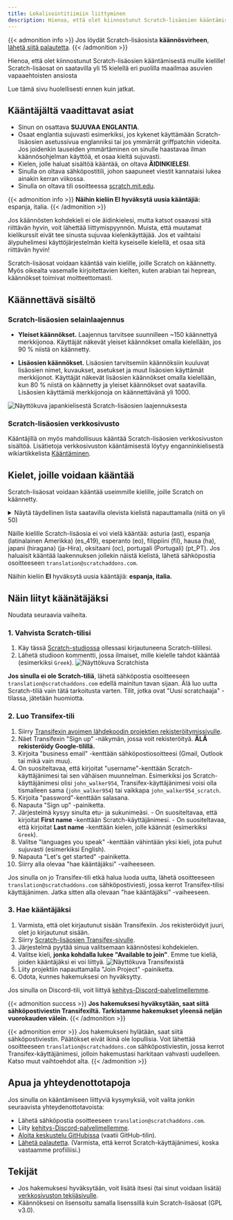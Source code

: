 ```yaml
---
title: Lokalisointitiimiin liittyminen
description: Hienoa, että olet kiinnostunut Scratch-lisäosien kääntämisestä muille kielille vapaaehtoistyönä! Scratch-lisäosat on voittoa tavoittelematon avoimen lähdekoodin hanke, jota vapaaehtoiset sovelluskehittäjät ylläpitävät ja kehittävät.
---
```


{{< admonition info >}}
Jos löydät Scratch-lisäosista **käännösvirheen**, [lähetä siitä palautetta](/feedback).
{{< /admonition >}}

Hienoa, että olet kiinnostunut Scratch-lisäosien kääntämisestä muille kielille! Scratch-lisäosat on saatavilla yli 15 kielellä eri puolilla maailmaa asuvien vapaaehtoisten ansiosta

Lue tämä sivu huolellisesti ennen kuin jatkat.

## Kääntäjältä vaadittavat asiat

* Sinun on osattava **SUJUVAA ENGLANTIA**.
* Osaat englantia sujuvasti esimerkiksi, jos kykenet käyttämään Scratch-lisäosien asetussivua englanniksi tai jos ymmärrät griffpatchin videoita. Jos joidenkin lauseiden ymmärtäminen on sinulle haastavaa ilman käännösohjelman käyttöä, et osaa kieltä sujuvasti.
* Kielen, jolle haluat sisältöä kääntää, on oltava **ÄIDINKIELESI**.
* Sinulla on oltava sähköpostitili, johon saapuneet viestit kannataisi lukea ainakin kerran viikossa.
* Sinulla on oltava tili osoitteessa [scratch.mit.edu](https://scratch.mit.edu).

{{< admonition info >}}
**Näihin kieliin EI hyväksytä uusia kääntäjiä:** espanja, italia. <!-- Tämä kielilista löytyy myös alta. Muista päivittää molempia. -->
{{< /admonition >}}

Jos käännösten kohdekieli ei ole äidinkielesi, mutta katsot osaavasi sitä riittävän hyvin, voit lähettää liittymispyynnön. Muista, että muutamat kielikurssit eivät tee sinusta sujuvaa kielenkäyttäjää. Jos et vaihtaisi älypuhelimesi käyttöjärjestelmän kieltä kyseiselle kielellä, et osaa sitä riittävän hyvin!

Scratch-lisäosat voidaan kääntää vain kielille, joille Scratch on käännetty. Myös oikealta vasemalle kirjoitettavien kielten, kuten arabian tai heprean, käännökset toimivat moitteettomasti.

## Käännettävä sisältö

### Scratch-lisäosien selainlaajennus

- **Yleiset käännökset.** Laajennus tarvitsee suunnilleen ~150 käännettyä merkkijonoa. Käyttäjät näkevät yleiset käännökset omalla kielellään, jos 90 % niistä on käännetty.

- **Lisäosien käännökset.** Lisäosien tarvitsemiin käännöksiin kuuluvat lisäosien nimet, kuvaukset, asetukset ja muut lisäosien käyttämät merkkijonot. Käyttäjät näkevät lisäosien käännökset omalla kielellään, kun 80 % niistä on käännetty ja yleiset käännökset ovat saatavilla. Lisäosien käyttämiä merkkijonoja on käännettävänä yli 1000.

![Näyttökuva japankielisestä Scratch-lisäosien laajennuksesta](/assets/img/docs/transifex-general-vs-addons.png)

### Scratch-lisäosien verkkosivusto

Kääntäjillä on myös mahdollisuus kääntää Scratch-lisäosien verkkosivuston sisältöä. Lisätietoja verkkosivuston kääntämisestä löytyy enganninkielisestä wikiartikkelista [Kääntäminen](https://github.com/ScratchAddons/website-v2/wiki/Translating).

## Kielet, joille voidaan kääntää

Scratch-lisäosat voidaan kääntää useimmille kielille, joille Scratch on käännetty.

<details>
<summary>Näytä täydellinen lista saatavilla olevista kielistä napauttamalla (niitä on yli 50)</summary>
abhasia (ab), afrikaans (af), amhara (am), arabia (ar), aragonia (an), azerbaidžani (az), baski (eu), bengali (bn), bulgaria (bg), espanja (es), gaeli, skotlanti (gd), galicia (gl), georgia (ka), haitin kreoli (ht), heprea (he), hindi (hi), hollanti (nl), iiri (ga), indonesia (id), islanti (is), italia (it), japani (ja), katalaani (ca), kazakstani (kk), ketšua (qu), khmeria (km), kiina (Kiina) (zh_CN), kiina (Taiwan) (zh_TW), korea (ko), kreikka (el), kroatia (hr), kurdi (ku), kymri (cy), latvia (lv), liettua (lt), länsifriisi (fy), maori (mi), mongolia (mn), norja bokmål (nb), norja nynorsk (nn), odia (tai), persia (fa), pohjoissotho (nso), portugali (Brasilia) (pt_BR), puola (pl), rapa nui (rap), romania (ro), ruotsi (sv), saksa (de), serbia (sr), slovakki (sk), slovenia (sl), suomi (fi), swahili (sw), tšekki (cs), thai (th), tswana (tn), turkki (tr), ukraina (uk), unkari (hu), uzbekki (uz), valkovenäjä (be), venäjä (ru), vietnam (vi), viro (et), Xhosa (xh), zulu (zu).
</details>

Näille kielille Scratch-lisäosia ei voi vielä kääntää: asturia (ast), espanja (latinalainen Amerikka) (es_419), esperanto (eo), filippiini (fil), hausa (ha), japani (hiragana) (ja-Hira), oksitaani (oc), portugali (Portugali) (pt_PT). Jos haluaisit kääntää laakennuksen jollekin näistä kielistä, lähetä sähköpostia osoitteeseen `translation@scratchaddons.com`.

Näihin kieliin **EI** hyväksytä uusia kääntäjiä: **espanja, italia.** <!-- Tämä kielilista löytyy myös yltä. Muista päivittää molempia. -->

## Näin liityt käänätäjäksi

Noudata seuraavia vaiheita.

### 1. Vahvista Scratch-tilisi
1. Käy tässä [Scratch-studiossa](https://scratch.mit.edu/studios/33665222/comments) ollessasi kirjautuneena Scratch-tilillesi.
1. Lähetä studioon kommentti, jossa ilmaiset, mille kielelle tahdot kääntää (esimerkiksi `Greek`).
![Näyttökuva Scratchista](/assets/img/docs/scratch-req-language.png)

**Jos sinulla ei ole Scratch-tiliä**, lähetä sähköpostia osoitteeseen `translation@scratchaddons.com` edellä mainitun tavan sijaan. Älä luo uutta Scratch-tiliä vain tätä tarkoitusta varten. Tilit, jotka ovat "Uusi scratchaaja" -tilassa, jätetään huomiotta.

### 2. Luo Transifex-tili
1. Siirry [Transifexin avoimen lähdekoodin projektien rekisteröitymissivulle](https://app.transifex.com/signup/open-source/?join_org=scratch-addons&join_project=scratch-addons-extension).
1. Näet Transifexin "Sign up" -näkymän, jossa voit rekisteröityä. **ÄLÄ rekisteröidy Google-tilillä.**
1. Kirjoita "business email" -kenttään sähköpostiosoitteesi (Gmail, Outlook tai mikä vain muu).
1. On suositeltavaa, että kirjoitat "username"-kenttään Scratch-käyttäjänimesi tai sen vähäisen muunnelman.
Esimerkiksi jos Scratch-käyttäjänimesi olisi `john_walker954`, Transifex-käyttäjänimesi voisi olla tismalleen sama (`john_walker954`) tai vaikkapa `john_walker954_scratch`.
1. Kirjoita "password"-kenttään salasana.
1. Napauta "Sign up" -painiketta.
1. Järjestelmä kysyy sinulta etu- ja sukunimeäsi.
\- On suositeltavaa, että kirjoitat **First name** -kenttään Scratch-käyttäjänimesi.
\- On suositeltavaa, että kirjoitat **Last name** -kenttään kielen, jolle käännät (esimerkiksi `Greek`).
1. Valitse "languages you speak" -kenttään vähintään yksi kieli, jota puhut sujuvasti (esimerkiksi English).
1. Napauta "Let's get started" -painiketta.
1. Siirry alla olevaa "hae kääntäjäksi" -vaiheeseen.

Jos sinulla on jo Transifex-tili etkä halua luoda uutta, lähetä osoitteeseen `translation@scratchaddons.com` sähköpostiviesti, jossa kerrot Transifex-tilisi käyttäjänimen. Jatka sitten alla olevaan "hae kääntäjäksi" -vaiheeseen.

### 3. Hae kääntäjäksi
1. Varmista, että olet kirjautunut sisään Transifexiin. Jos rekisteröidyit juuri, olet jo kirjautunut sisään.
1. Siirry [Scratch-lisäosien Transifex-sivulle](https://app.transifex.com/join/?o=scratch-addons&p=scratch-addons-extension&t=opensource).
1. Järjestelmä pyytää sinua valitsemaan käännöstesi kohdekielen.
1. Valitse kieli, **jonka kohdalla lukee "Available to join"**. Emme tue kieliä, joiden kääntäjäksi ei voi liittyä.
![Näyttökuva Transifexistä](/assets/img/docs/transifex-req-language.png)
1. Liity projektiin napauttamalla "Join Project" -painiketta.
1. Odota, kunnes hakemuksesi on hyväksytty.

Jos sinulla on Discord-tili, voit liittyä [kehitys-Discord-palvelimellemme](https://discord.gg/Ak8sCDQ).

{{< admonition success >}}
**Jos hakemuksesi hyväksytään, saat siitä sähköpostiviestin Transifexiltä. Tarkistamme hakemukset yleensä neljän vuorokauden välein.**
{{< /admonition >}}

{{< admonition error >}}
Jos hakemukseni hylätään, saat siitä sähköpostiviestin. Päätökset eivät ikinä ole lopullisia. Voit lähettää osoitteeseen `translation@scratchaddons.com` sähköpostiviestin, jossa kerrot Transifex-käyttäjänimesi, jolloin hakemustasi harkitaan vahvasti uudelleen. Katso muut vaihtoehdot alta.
{{< /admonition >}}

## Apua ja yhteydenottotapoja

Jos sinulla on kääntämiseen liittyviä kysymyksiä, voit valita jonkin seuraavista yhteydenottotavoista:
- Lähetä sähköpostia osoitteeseen `translation@scratchaddons.com`.
- Liity [kehitys-Discord-palvelimellemme](https://discord.gg/Ak8sCDQ).
- [Aloita keskustelu GitHubissa](https://github.com/ScratchAddons/ScratchAddons/discussions) (vaatii GitHub-tilin).
- [Lähetä palautetta](/feedback). (Varmista, että kerrot Scratch-käyttäjänimesi, koska vastaamme profiiliisi.)

## Tekijät

- Jos hakemuksesi hyväksytään, voit lisätä itsesi (tai sinut voidaan lisätä) [verkkosivuston tekijäsivulle](/credits).
- Käännöksesi on lisensoitu samalla lisenssillä kuin Scratch-lisäosat (GPL v3.0).
